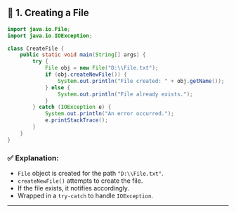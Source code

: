 

## 🧪 1. Creating a File

```java
import java.io.File;
import java.io.IOException;

class CreateFile {
    public static void main(String[] args) {
        try {
            File obj = new File("D:\\File.txt");
            if (obj.createNewFile()) {
                System.out.println("File created: " + obj.getName());
            } else {
                System.out.println("File already exists.");
            }
        } catch (IOException e) {
            System.out.println("An error occurred.");
            e.printStackTrace();
        }
    }
}
```

### ✅ Explanation:
- `File` object is created for the path `"D:\\File.txt"`.
- `createNewFile()` attempts to create the file.
- If the file exists, it notifies accordingly.
- Wrapped in a `try-catch` to handle `IOException`.

---

